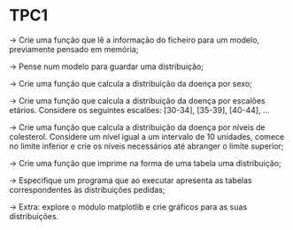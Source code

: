 # TPC1
-> Crie uma função que lê a informação do ficheiro para um modelo, previamente pensado em memória;

-> Pense num modelo para guardar uma distribuição;

-> Crie uma função que calcula a distribuição da doença por sexo;

-> Crie uma função que calcula a distribuição da doença por escalões etários. Considere os seguintes escalões: [30-34], [35-39], [40-44], ...

-> Crie uma função que calcula a distribuição da doença por níveis de colesterol. Considere um nível igual a um intervalo de 10 unidades, comece no limite inferior e crie os níveis necessários até abranger o limite superior;

-> Crie uma função que imprime na forma de uma tabela uma distribuição;

-> Especifique um programa que ao executar apresenta as tabelas correspondentes às distribuições pedidas;

-> Extra: explore o módulo matplotlib e crie gráficos para as suas distribuições.
